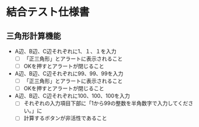 # 結合テスト仕様書

## 三角形計算機能

- A辺、B辺、C辺それぞれに1、１、１を入力
    - [ ] 「正三角形」とアラートに表示されること
    - [ ] OKを押すとアラートが閉じること
- A辺、B辺、C辺それぞれに99、99、99を入力
    - [ ] 「正三角形」とアラートに表示されること
    - [ ] OKを押すとアラートが閉じること
- A辺、B辺、C辺それぞれに100、100、100を入力
    - [ ] それぞれの入力項目下部に「1から99の整数を半角数字で入力してください。」に
    - [ ] 計算するボタンが非活性であること